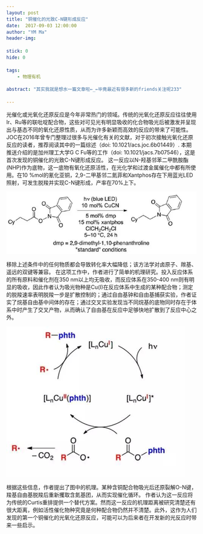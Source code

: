 ```yaml
---
layout: post
title: "铜催化的光致C-N键形成反应"
date:  2017-09-03 12:00:00
author: "YM Ma"
header-img: 

stick: 0
hide: 0

tags: 
    - 物理有机

abstract: "其实我就是想水一篇文章啦←_←毕竟最近有很多新的friends关注呢233"

---
```

光催化或光氧化还原反应是今年非常热门的领域。传统的光氧化还原反应往往使用Ir、Ru等的联吡啶配合物，这些对可见光有明显吸收的化合物吸光后被激发并呈现出与基态不同的氧化还原性质，从而为许多新颖而高效的反应的带来了可能性。JOC在2016年曾专门整理过很多与光催化有关的文献，对于初次接触光氧化还原反应的读者，推荐阅读其中的一篇综述（doi: 10.1021/acs.joc.6b01449）.
本期推送介绍的是加州理工大学G C Fu等的工作（doi: 10.1021/jacs.7b07546），这是首次发现的铜催化的光致C-N键形成反应。
这一反应以N-羟基邻苯二甲酰胺酯(NHP)作为底物，这一底物有氧化还原活性，在光化学和过渡金属催化中都有所使用。在10 %mol的氰化亚铜，2,9-二甲基邻二氮菲和Xantphos存在下用蓝光LED照射，可发生脱羧并实现C-N键形成，产率在70%上下。

![Figure 1](/img/in-post/2017-09-03-Cu-catalyzed-photoinduced-C-N-formation/1.jpg)

移除上述条件中的任何物质都会导致转化率大幅降低；该方法学对卤原子、羰基、遥远的双键等兼容。
在这项工作中，作者进行了简单的机理研究。投入反应体系的所有原料和催化剂在350 nm以上均无吸收，而反应体系在350-400 nm则有明显的吸收，因此作者认为吸光物种是Cu(I)在反应体系中生成的某种配合物；测定的脱羧速率表明脱羧一步是扩散控制的；通过自由基钟和自由基捕获实验，作者证实了烷基自由基中间体的存在；通过交叉实验发现当不同烷基的底物同时存在于体系中时产生了交叉产物，从而确认了自由基在反应中足够快地扩散到了反应中心之外。

![Figure 1](/img/in-post/2017-09-03-Cu-catalyzed-photoinduced-C-N-formation/2.jpg)

根据这些信息，作者提出了图中的机理。某种含铜配合物吸光后还原裂解O-N键，羧基自由基脱羧后重新攫取含氮基团，从而实现催化循环。
作者认为这一反应将为传统的Curtis重排提供一个替代方案。然而这一反应的机理距离被研究清楚还有很大距离，例如活性催化物种究竟是何种配合物仍然并不清楚。此外，这作为人们发现的第一个铜催化的光氧化还原反应，可能可以为后来者在开发新的光反应时带来一些启示。